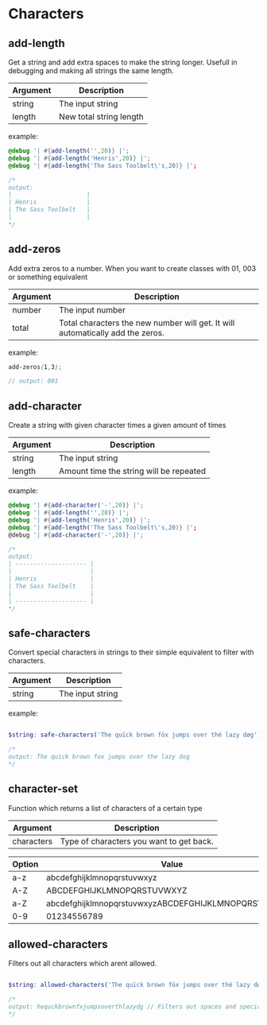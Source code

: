 # Characters

## add-length

Get a string and add extra spaces to make the string longer.
Usefull in debugging and making all strings the same length.

| Argument | Description             |
| -------- | ----------------------- |
| string   | The input string        |
| length   | New total string length |

example:

```scss
@debug '| #{add-length('',20)} |';
@debug '| #{add-length('Henris',20)} |';
@debug '| #{add-length('The Sass Toolbelt\'s,20)} |';

/* 
output: 
|                     |
| Henris              |
| The Sass Toolbelt   |
|                     |
*/
```

## add-zeros

Add extra zeros to a number. When you want to create classes with 01, 003 or something equivalent

| Argument | Description                                                                    |
| -------- | ------------------------------------------------------------------------------ |
| number   | The input number                                                               |
| total    | Total characters the new number will get. It will automatically add the zeros. |

example:

```scss
add-zeros(1,3);

// output: 001
```

## add-character

Create a string with given character times a given amount of times


| Argument | Description                             |
| -------- | --------------------------------------- |
| string   | The input string                        |
| length   | Amount time the string will be repeated |

example:

```scss
@debug '| #{add-character('-',20)} |';
@debug '| #{add-length('',20)} |';
@debug '| #{add-length('Henris',20)} |';
@debug '| #{add-length('The Sass Toolbelt\'s,20)} |';
@debug '| #{add-character('-',20)} |';

/* 
output: 
| -------------------- |
|                      |
| Henris               |
| The Sass Toolbelt    |
|                      |
| -------------------- |
*/
```



## safe-characters

Convert special characters in strings to their simple equivalent to filter with characters.


| Argument | Description      |
| -------- | ---------------- |
| string   | The input string |

example:

```scss

$string: safe-characters('The quïck brown föx jumps over thé lazy døg');

/* 
output: The quick brown fox jumps over the lazy dog
*/
```

## character-set


Function which returns a list of characters of a certain type

| Argument   | Description                              |
| ---------- | ---------------------------------------- |
| characters | Type of characters you want to get back. |


| Option | Value                                                |
| ------ | ---------------------------------------------------- |
| a-z    | abcdefghijklmnopqrstuvwxyz                           |
| A-Z    | ABCDEFGHIJKLMNOPQRSTUVWXYZ                           |
| a-Z    | abcdefghijklmnopqrstuvwxyzABCDEFGHIJKLMNOPQRSTUVWXYZ |
| 0-9    | 01234556789                                          |


## allowed-characters

Filters out all characters which arent allowed. 

```scss

$string: allowed-characters('The quïck brown föx jumps over thé lazy døg',character-set('a-z'));

/* 
output: hequckbrownfxjumpsoverthlazydg // Filters out spaces and special characters, because those are not in a-z list.
*/
```